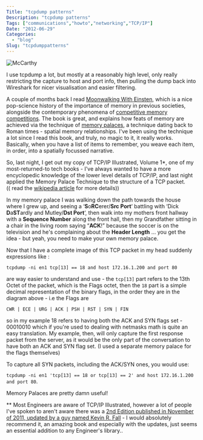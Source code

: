 ```yaml
---
Title: "tcpdump patterns"
Description: "tcpdump patterns"
Tags: ["communications","howto","networking","TCP/IP"]
Date: "2012-06-29"
Categories:
  - "blog"
Slug: "tcpdumppatterns"
---
```

<p><img src="http://farm8.staticflickr.com/7185/6844034348_50dd1c5f32_b.jpg" alt="McCarthy" /></p><p>I use tcpdump a lot, but mostly at a reasonably high level, only really restricting the capture to host and port info, then pulling the dump back into Wireshark for nicer visualisation and easier filtering.</p><p>A couple of months back I read <a href="http://www.amazon.com/Moonwalking-Einstein-Science-Remembering-Everything/dp/159420229X" title="Moonwalking With Einstein" target="_blank">Moonwalking With Einsten</a>, which is a nice pop-science history of the importance of memory in previous societies, alongside the contemporary phenomena of <a href="http://www.worldmemorychampionships.com/" title="World Memory Competitions" target="_blank">competitive memory competitions</a>. The book is great, and explains how feats of memory are achieved via the technique of <a href="http://en.wikipedia.org/wiki/Method_of_loci" title="Memory Palaces" target="_blank">memory palaces</a>, a technique dating back to Roman times - spatial memory relationships. I've been using the technique a lot since I read this book, and truly, no magic to it, it really works. Basically, when you have a list of items to remember, you weave each item, in order, into a spatially focussed narrative.</p><p>So, last night, I get out my copy of TCP/IP Illustrated, Volume 1*, one of my most-returned-to tech books - I've always wanted to have a more encyclopedic knowledge of the lower level details of TCP/IP, and last night applied the Memory Palace Technique to the structure of a TCP packet.<br/>
(( read the <a href="http://en.wikipedia.org/wiki/Method_of_loci" title="Memory Palace - Wikipedia" target="_blank">wikipedia article</a> for more details)) </p>
<p>In my memory palace I was walking down the path towards the house where I grew up, and seeing a &#8216;<strong>S</strong>o<strong>RC</strong>erer/<strong>Src Port</strong>&#8216; battling with &#8216;Dick <strong>D</strong>a<strong>ST</strong>ardly and Mutley/<strong>Dst Port</strong>&#8216;, then walk into my mothers front hallway with a <strong>Sequence Number</strong> along the front hall, then my Grandfather sitting in a chair in the living room saying &#8220;<strong>ACK</strong>!&#8221; because the soccer is on the television and he's complaining about the <strong>Header Length</strong> &#8230; you get the idea - but yeah, you need to make your own memory palace.</p><p>Now that I have a complete image of this TCP packet in my head suddenly expressions like :</p><p><code>tcpdump -ni en1 tcp[13] == 18 and host 172.16.1.200 and port 80 </code></p><p>are way easier to understand and use - the <code>tcp[13]</code> part refers to the 13th Octet of the packet, which is the Flags octet, then the <code>18</code> part is a simple decimal representation of the binary flags, in the order they are in the diagram above - i.e the Flags are </p><p><code>CWR | ECE | URG | ACK | PSH | RST | SYN | FIN</code> </p><p>so in my example 18 refers to having both the ACK and SYN flags set - 00010010 which if you're used to dealing with netmasks math is quite an easy translation. My example, then, will only capture the first response packet from the server, as it would be the only part of the conversation to have both an ACK and SYN flag set. (I used a separate memory palace for the flags themselves)</p><p>To capture all SYN packets, including the ACK/SYN ones, you would use:</p><p><code>tcpdump -ni en1 &#039;tcp[13] == 18 or tcp[13] == 2&#039; and host 172.16.1.200 and port 80</code>.</p><p>Memory Palaces are pretty damn useful!</p><p>** Most Engineers are aware of TCP/IP Illustrated, however a lot of people I've spoken to aren't aware there was a <a href="http://www.amazon.com/TCP-Illustrated-Volume-Addison-Wesley-Professional/dp/0321336313/ref=pd_sim_b_1" title="TCP/IP Illustrated Vol 1 Edition 2" target="_blank">2nd Edition published in November of 2011, updated by a guy named Kevin R. Fall</a> - I would absolutely recommend it, an amazing book and especially with the updates, just seems an essential addition to any Engineer's library..</p>
